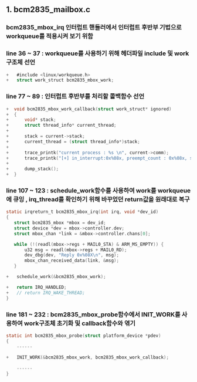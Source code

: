 ## 1. bcm2835_mailbox.c
### bcm2835_mbox_irq 인터럽트 핸들러에서 인터럽트 후반부 기법으로 workqueue를 적용시켜 보기 위함

### line 36 ~ 37 : workqueue를 사용하기 위해 헤더파일 include 및 work구조체 선언
``` c
+   #include <linux/workqueue.h>
+   struct work_struct bcm2835_mbox_work;
```

### line 77 ~ 89 : 인터럽트 후반부를 처리할 콜백함수 선언
``` c
+  void bcm2835_mbox_work_callback(struct work_struct* ignored)
+  {
+      void* stack;
+      struct thread_info* current_thread;
+ 
+      stack = current->stack;
+      current_thread = (struct thread_info*)stack;
+ 
+      trace_printk("current process : %s \n", current->comm);
+      trace_printk("[+] in_interrupt:0x%08x, preempt_count : 0x%08x, stack : 0x%08lx \n", (unsigned int)in_interrupt(), (unsigned int)current_thread->preempt_count, (long unsigned int)stack);
+ 
+      dump_stack();
+  }
 ```
 
 ### line 107 ~ 123 : schedule_work함수를 사용하여 work를 workqueue에 큐잉 , irq_thread를 확인하기 위해 바꾸었던 return값을 원래대로 복구
 ``` c
static irqreturn_t bcm2835_mbox_irq(int irq, void *dev_id)
{
    struct bcm2835_mbox *mbox = dev_id;
    struct device *dev = mbox->controller.dev;
    struct mbox_chan *link = &mbox->controller.chans[0];

    while (!(readl(mbox->regs + MAIL0_STA) & ARM_MS_EMPTY)) {
        u32 msg = readl(mbox->regs + MAIL0_RD);
        dev_dbg(dev, "Reply 0x%08X\n", msg);
        mbox_chan_received_data(link, &msg);
    }

+   schedule_work(&bcm2835_mbox_work);

+   return IRQ_HANDLED;
+   // return IRQ_WAKE_THREAD;
}
```

### line 181 ~ 232 : bcm2835_mbox_probe함수에서 INIT_WORK를 사용하여 work구조체 초기화 및 callback함수와 엮기
``` c
static int bcm2835_mbox_probe(struct platform_device *pdev)
{
    ------
    
+   INIT_WORK(&bcm2835_mbox_work, bcm2835_mbox_work_callback);
    
    ------
}
```



